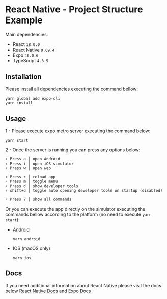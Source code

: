 # React Native - Project Structure Example

Main dependencies:

- React `18.0.0`
- React Native `0.69.4`
- Expo `46.0.6`
- TypeScript `4.3.5`

## Installation

Please install all dependencies executing the command bellow:

```
yarn global add expo-cli
yarn install
```

## Usage

1 - Please execute expo metro server executing the command below:

```
yarn start
```

2 - Once the server is running you can press any options below:

```
› Press a │ open Android
› Press i │ open iOS simulator
› Press w │ open web

› Press r │ reload app
› Press m │ toggle menu
› Press d │ show developer tools
› shift+d │ toggle auto opening developer tools on startup (disabled)

› Press ? │ show all commands
```

Or you can execute the app directly on the simulator executing the commands bellow according to the platform (no need to execute `yarn start`):

- Android
  ```
  yarn android
  ```
- IOS (macOS only)
  ```
  yarn ios
  ```

## Docs

If you need additional information about React Native please visit the docs below [React Native Docs](https://reactnative.dev/docs/getting-started) and [Expo Docs](https://docs.expo.dev/)
